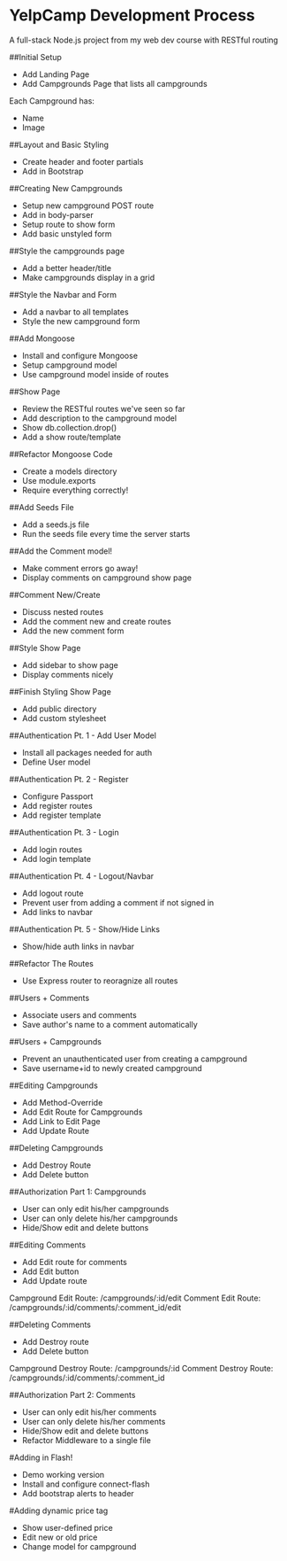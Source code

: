 # YelpCamp Development Process
A full-stack Node.js project from my web dev course with RESTful routing

##Initial Setup
* Add Landing Page
* Add Campgrounds Page that lists all campgrounds

Each Campground has:
   * Name
   * Image

##Layout and Basic Styling
* Create header and footer partials
* Add in Bootstrap

##Creating New Campgrounds
* Setup new campground POST route
* Add in body-parser
* Setup route to show form
* Add basic unstyled form

##Style the campgrounds page
* Add a better header/title
* Make campgrounds display in a grid

##Style the Navbar and Form
* Add a navbar to all templates
* Style the new campground form

##Add Mongoose
* Install and configure Mongoose
* Setup campground model
* Use campground model inside of routes

##Show Page
* Review the RESTful routes we've seen so far
* Add description to the campground model
* Show db.collection.drop()
* Add a show route/template

##Refactor Mongoose Code
* Create a models directory
* Use module.exports
* Require everything correctly!

##Add Seeds File
* Add a seeds.js file
* Run the seeds file every time the server starts

##Add the Comment model!
* Make comment errors go away!
* Display comments on campground show page

##Comment New/Create
* Discuss nested routes
* Add the comment new and create routes
* Add the new comment form

##Style Show Page
* Add sidebar to show page
* Display comments nicely

##Finish Styling Show Page
* Add public directory
* Add custom stylesheet

##Authentication Pt. 1 - Add User Model
* Install all packages needed for auth
* Define User model 

##Authentication Pt. 2 - Register
* Configure Passport
* Add register routes
* Add register template

##Authentication Pt. 3 - Login
* Add login routes
* Add login template

##Authentication Pt. 4 - Logout/Navbar
* Add logout route
* Prevent user from adding a comment if not signed in
* Add links to navbar

##Authentication Pt. 5 - Show/Hide Links
* Show/hide auth links in navbar 

##Refactor The Routes
* Use Express router to reoragnize all routes

##Users + Comments
* Associate users and comments
* Save author's name to a comment automatically

##Users + Campgrounds
* Prevent an unauthenticated user from creating a campground
* Save username+id to newly created campground

##Editing Campgrounds
* Add Method-Override
* Add Edit Route for Campgrounds
* Add Link to Edit Page
* Add Update Route

##Deleting Campgrounds
* Add Destroy Route
* Add Delete button

##Authorization Part 1: Campgrounds
* User can only edit his/her campgrounds
* User can only delete his/her campgrounds
* Hide/Show edit and delete buttons

##Editing Comments
* Add Edit route for comments
* Add Edit button
* Add Update route

Campground Edit Route: /campgrounds/:id/edit
Comment Edit Route:    /campgrounds/:id/comments/:comment_id/edit

##Deleting Comments
* Add Destroy route
* Add Delete button

Campground Destroy Route: /campgrounds/:id
Comment Destroy Route:    /campgrounds/:id/comments/:comment_id

##Authorization Part 2: Comments
* User can only edit his/her comments
* User can only delete his/her comments
* Hide/Show edit and delete buttons
* Refactor Middleware to a single file

#Adding in Flash!
* Demo working version
* Install and configure connect-flash
* Add bootstrap alerts to header

#Adding dynamic price tag
* Show user-defined price
* Edit new or old price
* Change model for campground